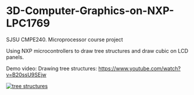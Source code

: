 # 3D-Computer-Graphics-on-NXP-LPC1769
SJSU CMPE240. Microprocessor course project


Using NXP microcontrollers to draw tree structures and draw cubic on LCD panels.

Demo video: Drawing tree structures: https://www.youtube.com/watch?v=B20ssU9SEjw

[![tree structures](https://media-exp1.licdn.com/dms/image/sync/C4E27AQET3XHEGQofcg/articleshare-shrink_480/0/1629936765506?e=1630609200&v=beta&t=QB2-_M0hzH0fb7hGpQcPtEuopw6DbqFJzpZfXdIFSEI)](https://www.youtube.com/watch?v=B20ssU9SEjw "tree structures")

